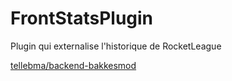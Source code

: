 # FrontStatsPlugin
Plugin qui externalise l'historique de RocketLeague

[tellebma/backend-bakkesmod](https://hub.docker.com/repository/docker/tellebma/backend-bakkesmod/general)

